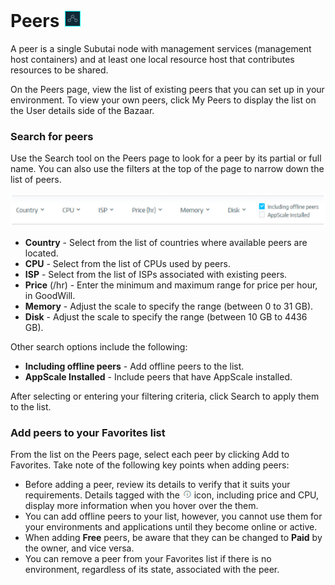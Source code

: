 # Peers ![Peers icon](https://github.com/MarilizaC/icons/blob/master/Icon-Peers.png)

A peer is a single Subutai node with management services (management host containers) and at least one local resource host that contributes resources to be shared.

On the Peers page, view the list of existing peers that you can set up in your environment. To view your own peers, click My Peers to display the list on the User details side of the Bazaar. 

### Search for peers
Use the Search tool on the Peers page to look for a peer by its partial or full name. You can also use the filters at the top of the page to narrow down the list of peers.

![Peers Filter](https://github.com/MarilizaC/icons/blob/master/Screenshot%20-%20PeersFilter.png)
- **Country** - Select from the list of countries where available peers are located.
- **CPU** - Select from the list of CPUs used by peers.
- **ISP** - Select from the list of ISPs associated with existing peers.
- **Price** (/hr) - Enter the minimum and maximum range for price per hour, in GoodWill.
- **Memory** - Adjust the scale to specify the range (between 0 to 31 GB).
- **Disk** - Adjust the scale to specify the range (between 10 GB to 4436 GB).

Other search options include the following:
- **Including offline peers** - Add offline peers to the list.
- **AppScale Installed** - Include peers that have AppScale installed.

After selecting or entering your filtering criteria, click Search to apply them to the list.

### Add peers to your Favorites list
From the list on the Peers page, select each peer by clicking Add to Favorites. Take note of the following key points when adding peers:
- Before adding a peer, review its details to verify that it suits your requirements. Details tagged with the ![Info icon](https://github.com/MarilizaC/icons/blob/master/Icon%20-%20Info.png) icon, including price and CPU, display more information when you hover over the them.
- You can add offline peers to your list, however, you cannot use them for your environments and applications until they become online or active.
- When adding **Free** peers, be aware that they can be changed to **Paid** by the owner, and vice versa.
- You can remove a peer from your Favorites list if there is no environment, regardless of its state, associated with the peer.
